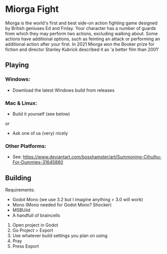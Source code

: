 # Miorga Fight
 
Miorga is the world's first and best side-on action fighting game designed by British geniuses Ed and Finlay. Your character has a number of guards from which they may perform two actions, excluding walking about. Some actions have additional options, such as feinting an attack or performing an additional action after your first. In 2021 Miorga won the Booker prize for fiction and director Stanley Kubrick described it as 'a better film than 2001'

## Playing

### Windows:
 - Download the latest Windows build from releases
 
### Mac & Linux:
 - Build it yourself (see below)
 
 or 
 
 - Ask one of us (very) nicely

### Other Platforms:
 - See: https://www.deviantart.com/bosshamster/art/Summoning-Cthulhu-For-Dummies-31645860
 
## Building

Requirements:
 - Godot Mono (we use 3.2 but I imagine anything > 3.0 will work)
 - Mono (Mono needed for Godot Mono? Shocker)
 - MSBUild
 - A handfull of braincells
 
1) Open project in Godot
2) Go Project > Export
3) Use whatever build settings you plan on using
4) Pray
5) Press Export
